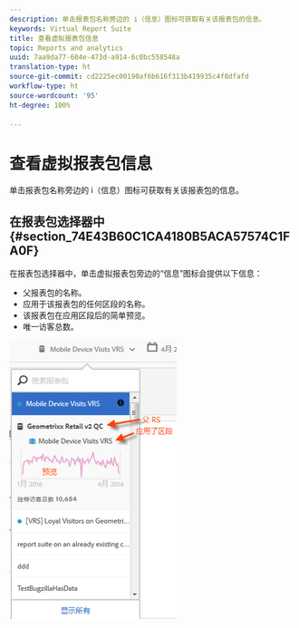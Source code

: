 ```yaml
---
description: 单击报表包名称旁边的 i（信息）图标可获取有关该报表包的信息。
keywords: Virtual Report Suite
title: 查看虚拟报表包信息
topic: Reports and analytics
uuid: 7aa9da77-604e-473d-a914-6c0bc558548a
translation-type: ht
source-git-commit: cd2225ec00190af6b616f313b419935c4f8dfafd
workflow-type: ht
source-wordcount: '95'
ht-degree: 100%

---
```



# 查看虚拟报表包信息

单击报表包名称旁边的 i（信息）图标可获取有关该报表包的信息。

## 在报表包选择器中 {#section_74E43B60C1CA4180B5ACA57574C1FA0F}

在报表包选择器中，单击虚拟报表包旁边的“信息”图标会提供以下信息：

* 父报表包的名称。
* 应用于该报表包的任何区段的名称。
* 该报表包在应用区段后的简单预览。
* 唯一访客总数。

![](assets/vrs-info.png)

